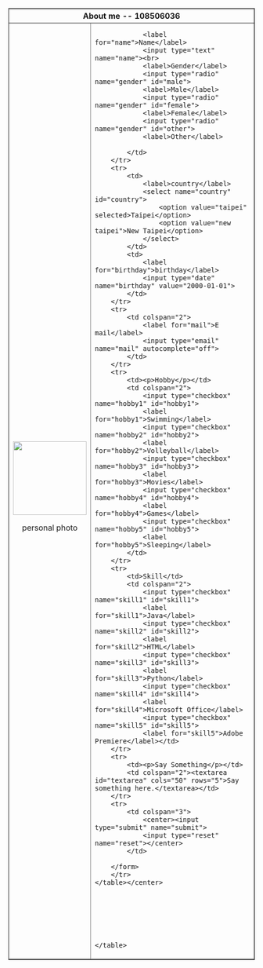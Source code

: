 <!DOCTYPE html>
<html>
<head>
	<title>Homework</title>
</head>
<body>
	<center><table border="1">
		<tr>
			<th colspan="3"><center>About me -- 108506036</center></th>
		</tr>
		<tr>
			<td rowspan="3"><img src="https://lh3.googleusercontent.com/proxy/0yUme4ByZWtWZ1m0Zd1sOudiMyxWM6vgrVL4Xpo6D-62uTxH1dZ-gD4X-wMzEFwCMffwKF48B2Y9GM3__8PsyfEjDu_CBUMbUODIXK5ccYPzKQJLDTSGCg" width="150" height="150"><P><center>personal photo</P></center></td>
			<td colspan="2">
				<form method="post">

				<label for="name">Name</label>
				<input type="text" name="name"><br>
				<label>Gender</label>
				<input type="radio" name="gender" id="male">
				<label>Male</label>
				<input type="radio" name="gender" id="female">
				<label>Female</label>
				<input type="radio" name="gender" id="other">
				<label>Other</label>
			
			</td>
		</tr>
		<tr>
			<td>
				<label>country</label>
				<select name="country" id="country">
					<option value="taipei" selected>Taipei</option>
					<option value="new taipei">New Taipei</option>					
				</select>
			</td>
			<td>
				<label for="birthday">birthday</label>
				<input type="date" name="birthday" value="2000-01-01">
			</td>
		</tr>
		<tr>
			<td colspan="2">
				<label for="mail">E mail</label>
				<input type="email" name="mail" autocomplete="off">
			</td>
		</tr>
		<tr>
			<td><p>Hobby</p></td>
			<td colspan="2">
				<input type="checkbox" name="hobby1" id="hobby1">
				<label for="hobby1">Swimming</label>
				<input type="checkbox" name="hobby2" id="hobby2">
				<label for="hobby2">Volleyball</label>
				<input type="checkbox" name="hobby3" id="hobby3">
				<label for="hobby3">Movies</label>
				<input type="checkbox" name="hobby4" id="hobby4">
				<label for="hobby4">Games</label>
				<input type="checkbox" name="hobby5" id="hobby5">
				<label for="hobby5">Sleeping</label>
			</td>
		</tr>
		<tr>
			<td>Skill</td>
			<td colspan="2">
				<input type="checkbox" name="skill1" id="skill1">
				<label for="skill1">Java</label>
				<input type="checkbox" name="skill2" id="skill2">
				<label for="skill2">HTML</label>
				<input type="checkbox" name="skill3" id="skill3">
				<label for="skill3">Python</label>
				<input type="checkbox" name="skill4" id="skill4">
				<label for="skill4">Microsoft Office</label>
				<input type="checkbox" name="skill5" id="skill5">
				<label for="skill5">Adobe Premiere</label></td>
		</tr>
		<tr>
			<td><p>Say Something</p></td>
			<td colspan="2"><textarea id="textarea" cols="50" rows="5">Say something here.</textarea></td>
		</tr>
		<tr>
			<td colspan="3">
				<center><input type="submit" name="submit">
				<input type="reset" name="reset"></center>
			</td>

		</form>
		</tr>
	</table></center>







	</table>

</body>
</html>
